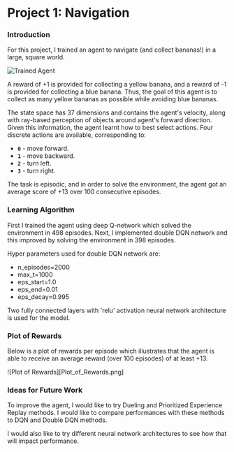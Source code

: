 [//]: # (Image References)

[image1]: https://user-images.githubusercontent.com/10624937/42135619-d90f2f28-7d12-11e8-8823-82b970a54d7e.gif "Trained Agent"

# Project 1: Navigation

### Introduction

For this project, I trained an agent to navigate (and collect bananas!) in a large, square world.  

![Trained Agent][image1]

A reward of +1 is provided for collecting a yellow banana, and a reward of -1 is provided for collecting a blue banana.  Thus, the goal of this agent is to collect as many yellow bananas as possible while avoiding blue bananas.  

The state space has 37 dimensions and contains the agent's velocity, along with ray-based perception of objects around agent's forward direction.  Given this information, the agent learnt how to best select actions.  Four discrete actions are available, corresponding to:
- **`0`** - move forward.
- **`1`** - move backward.
- **`2`** - turn left.
- **`3`** - turn right.

The task is episodic, and in order to solve the environment, the agent got an average score of +13 over 100 consecutive episodes.

### Learning Algorithm

First I trained the agent using deep Q-network which solved the environment in 498 episodes. Next, I implemented double DQN network and this improved by solving the environment in 398 episodes. 

Hyper parameters used for double DQN network are:
- n_episodes=2000
- max_t=1000 
- eps_start=1.0 
- eps_end=0.01 
- eps_decay=0.995

Two fully connected layers with 'relu' activation neural network architecture is used for the model. 

### Plot of Rewards

Below is a plot of rewards per episode which illustrates that the agent is able to receive an average reward (over 100 episodes) of at least +13.

![Plot of Rewards][Plot_of_Rewards.png]


### Ideas for Future Work

To improve the agent, I would like to try Dueling and Prioritized Experience Replay methods. I would like to compare performances with these methods to DQN and Double DQN methods.

I would also like to try different neural network architectures to see how that will impact performance.
